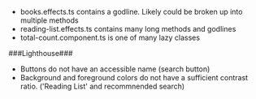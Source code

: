 - books.effects.ts contains a godline. Likely could be broken up into multiple methods
- reading-list.effects.ts contains many long methods and godlines
- total-count.component.ts is one of many lazy classes

###Lighthouse###
- Buttons do not have an accessible name (search button)
- Background and foreground colors do not have a sufficient contrast ratio. ('Reading List' and recommnended search)